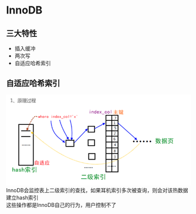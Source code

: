 # InnoDB
## 三大特性
* 插入缓冲
* 两次写
* 自适应哈希索引

## 自适应哈希索引
![](/images/20181102200713773_1016629773.png)
InnoDB会监控表上二级索引的查找，如果耳机索引多次被查询，则会对该热数据建立hash索引  
这些操作都是InnoDB自己的行为，用户控制不了
